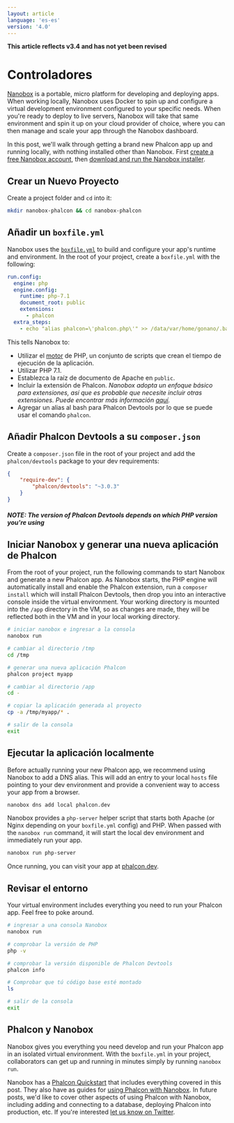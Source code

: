 ```yaml
---
layout: article
language: 'es-es'
version: '4.0'
---
```

**This article reflects v3.4 and has not yet been revised**

<a name='overview'></a>

# Controladores

[Nanobox](https://nanobox.io) is a portable, micro platform for developing and deploying apps. When working locally, Nanobox uses Docker to spin up and configure a virtual development environment configured to your specific needs. When you're ready to deploy to live servers, Nanobox will take that same environment and spin it up on your cloud provider of choice, where you can then manage and scale your app through the Nanobox dashboard.

In this post, we'll walk through getting a brand new Phalcon app up and running locally, with nothing installed other than Nanobox. First [create a free Nanobox account](https://dashboard.nanobox.io/users/register), then [download and run the Nanobox installer](https://dashboard.nanobox.io/download).

<a name='create-project'></a>

## Crear un Nuevo Proyecto

Create a project folder and `cd` into it:

```bash
mkdir nanobox-phalcon && cd nanobox-phalcon
```

<a name='boxfile-yml'></a>

## Añadir un `boxfile.yml`

Nanobox uses the [`boxfile.yml`](https://docs.nanobox.io/boxfile/) to build and configure your app's runtime and environment. In the root of your project, create a `boxfile.yml` with the following:

```yaml
run.config:
  engine: php
  engine.config:
    runtime: php-7.1
    document_root: public
    extensions:
      - phalcon
  extra_steps:
    - echo "alias phalcon=\'phalcon.php\'" >> /data/var/home/gonano/.bashrc
```

This tells Nanobox to:

- Utilizar el [motor](https://docs.nanobox.io/engines/) de PHP, un conjunto de scripts que crean el tiempo de ejecución de la aplicación.
- Utilizar PHP 7.1.
- Establezca la raíz de documento de Apache en `public`.
- Incluir la extensión de Phalcon. *Nanobox adopta un enfoque básico para extensiones, así que es probable que necesite incluir otras extensiones. Puede encontrar más información [aquí](https://guides.nanobox.io/php/phalcon/php-extensions/).*
- Agregar un alias al bash para Phalcon Devtools por lo que se puede usar el comando `phalcon`.

<a name='add-devtools'></a>

## Añadir Phalcon Devtools a su `composer.json`

Create a `composer.json` file in the root of your project and add the `phalcon/devtools` package to your dev requirements:

```json
{
    "require-dev": {
        "phalcon/devtools": "~3.0.3"
    }
}
```

<h5 class='alert alert-warning'><strong>NOTE</strong>: The version of Phalcon Devtools depends on which PHP version you're using </h5>

<a name='new-phalcon-app'></a>

## Iniciar Nanobox y generar una nueva aplicación de Phalcon

From the root of your project, run the following commands to start Nanobox and generate a new Phalcon app. As Nanobox starts, the PHP engine will automatically install and enable the Phalcon extension, run a `composer install` which will install Phalcon Devtools, then drop you into an interactive console inside the virtual environment. Your working directory is mounted into the `/app` directory in the VM, so as changes are made, they will be reflected both in the VM and in your local working directory.

```bash
# iniciar nanobox e ingresar a la consola
nanobox run

# cambiar al directorio /tmp
cd /tmp

# generar una nueva aplicación Phalcon
phalcon project myapp

# cambiar al directorio /app
cd -

# copiar la aplicación generada al proyecto
cp -a /tmp/myapp/* .

# salir de la consola
exit
```

<a name='run-app'></a>

## Ejecutar la aplicación localmente

Before actually running your new Phalcon app, we recommend using Nanobox to add a DNS alias. This will add an entry to your local `hosts` file pointing to your dev environment and provide a convenient way to access your app from a browser.

```bash
nanobox dns add local phalcon.dev
```

Nanobox provides a `php-server` helper script that starts both Apache (or Nginx depending on your `boxfile.yml` config) and PHP. When passed with the `nanobox run` command, it will start the local dev environment and immediately run your app.

```bash
nanobox run php-server
```

Once running, you can visit your app at [phalcon.dev](https://phalcon.dev).

<a name='environment'></a>

## Revisar el entorno

Your virtual environment includes everything you need to run your Phalcon app. Feel free to poke around.

```bash
# ingresar a una consola Nanobox
nanobox run

# comprobar la versión de PHP
php -v

# comprobar la versión disponible de Phalcon Devtools
phalcon info

# Comprobar que tú código base esté montado
ls

# salir de la consola
exit
```

<a name='conclusion'></a>

## Phalcon y Nanobox

Nanobox gives you everything you need develop and run your Phalcon app in an isolated virtual environment. With the `boxfile.yml` in your project, collaborators can get up and running in minutes simply by running `nanobox run`.

Nanobox has a [Phalcon Quickstart](https://github.com/nanobox-quickstarts/nanobox-phalcon) that includes everything covered in this post. They also have as guides for [using Phalcon with Nanobox](https://guides.nanobox.io/php/phalcon/). In future posts, we'd like to cover other aspects of using Phalcon with Nanobox, including adding and connecting to a database, deploying Phalcon into production, etc. If you're interested [let us know on Twitter](https://twitter.com/nanobox_io).